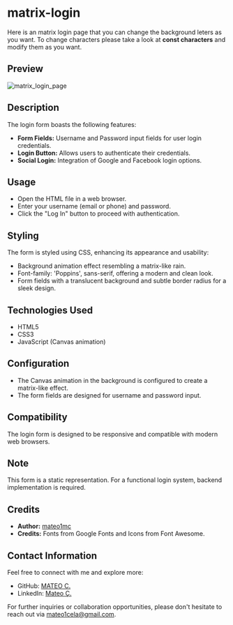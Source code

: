 # matrix-login

Here is an matrix login page that you can change the background leters as you want.
To change characters please take a look at **const characters** and modify them as you want.

## Preview

![matrix_login_page](https://github.com/mateo1mc/matrix-login/assets/112934949/6093c1ff-58e5-411f-ac84-793132113a77)

## Description

The login form boasts the following features:
- **Form Fields:** Username and Password input fields for user login credentials.
- **Login Button:** Allows users to authenticate their credentials.
- **Social Login:** Integration of Google and Facebook login options.

## Usage

- Open the HTML file in a web browser.
- Enter your username (email or phone) and password.
- Click the "Log In" button to proceed with authentication.

## Styling

The form is styled using CSS, enhancing its appearance and usability:
- Background animation effect resembling a matrix-like rain.
- Font-family: 'Poppins', sans-serif, offering a modern and clean look.
- Form fields with a translucent background and subtle border radius for a sleek design.

## Technologies Used

- HTML5
- CSS3
- JavaScript (Canvas animation)

## Configuration

- The Canvas animation in the background is configured to create a matrix-like effect.
- The form fields are designed for username and password input.

## Compatibility

The login form is designed to be responsive and compatible with modern web browsers.

## Note

This form is a static representation. For a functional login system, backend implementation is required.

## Credits

- **Author:** [mateo1mc](https://github.com/mateo1mc)
- **Credits:** Fonts from Google Fonts and Icons from Font Awesome.

## Contact Information
Feel free to connect with me and explore more:
- GitHub: [MATEO C.](https://github.com/mateo1mc)
- LinkedIn: [Mateo Ç.](https://www.linkedin.com/in/mateo1mc/)

For further inquiries or collaboration opportunities, please don't hesitate to reach out via mateo1cela@gmail.com.
